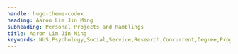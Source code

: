 ```yaml
---
handle: hugo-theme-codex
heading: Aaron Lim Jin Ming
subheading: Personal Projects and Ramblings
title: Aaron Lim Jin Ming
keywords: NUS,Psychology,Social,Service,Research,Concurrent,Degree,Program
---
```

